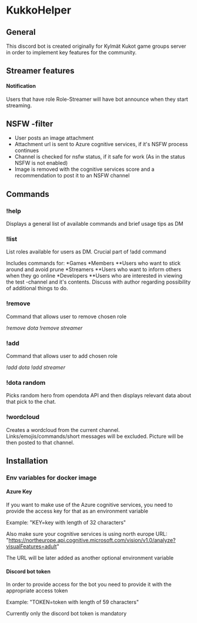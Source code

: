 # KukkoHelper

## General
This discord bot is created originally for Kylmät Kukot game groups server in order to implement key features for the community. 

## Streamer features
#### Notification
Users that have role Role-Streamer will have bot announce when they start streaming.

## NSFW -filter
* User posts an image attachment
* Attachment url is sent to Azure cognitive services, if it's NSFW process continues
* Channel is checked for nsfw status, if it safe for work (As in the status NSFW is not enabled)
* Image is removed with the cognitive services score and a recommendation to post it to an NSFW channel

## Commands
### !help 
Displays a general list of available commands and brief usage tips as DM

### !list
List roles available for users as DM. Crucial part of !add command 

Includes commands for:
*Games
*Members
**Users who want to stick around and avoid prune
*Streamers
**Users who want to inform others when they go online
*Developers
**Users who are interested in viewing the test -channel and it's contents. Discuss with author regarding possibility of additional things to do.

### !remove <role>
Command that allows user to remove chosen role

_!remove dota_
_!remove streamer_

### !add <role>
Command that allows user to add chosen role

_!add dota_
_!add streamer_

### !dota random
Picks random hero from opendota API and then displays relevant data about that pick to the chat.

### !wordcloud
Creates a wordcloud from the current channel. Links/emojis/commands/short messages will be excluded. Picture will be then posted to that channel.

## Installation
### Env variables for docker image
#### Azure Key
If you want to make use of the Azure cognitive services, you need to provide the access key for that as an environment variable

Example: "KEY=key with length of 32 characters"

Also make sure your cognitive services is using north europe URL:
"https://northeurope.api.cognitive.microsoft.com/vision/v1.0/analyze?visualFeatures=adult"

The URL will be later added as another optional environment variable 

#### Discord bot token
In order to provide access for the bot you need to provide it with the appropriate access token 

Example: "TOKEN=token with length of 59 characters"

Currently only the discord bot token is mandatory